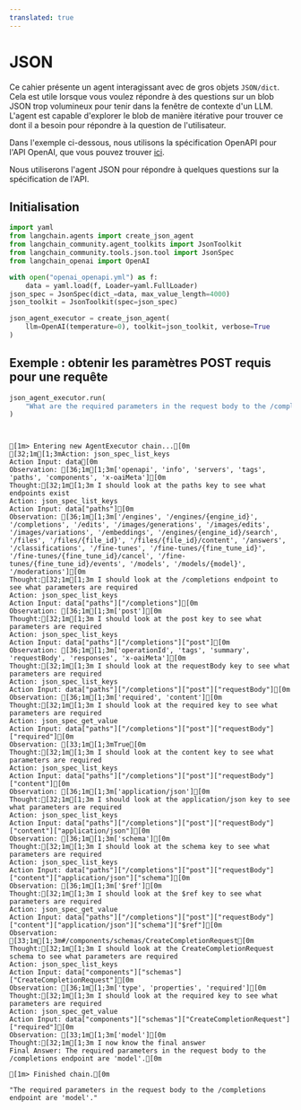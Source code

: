 ```yaml
---
translated: true
---
```


# JSON

Ce cahier présente un agent interagissant avec de gros objets `JSON/dict`.
Cela est utile lorsque vous voulez répondre à des questions sur un blob JSON trop volumineux pour tenir dans la fenêtre de contexte d'un LLM. L'agent est capable d'explorer le blob de manière itérative pour trouver ce dont il a besoin pour répondre à la question de l'utilisateur.

Dans l'exemple ci-dessous, nous utilisons la spécification OpenAPI pour l'API OpenAI, que vous pouvez trouver [ici](https://github.com/openai/openai-openapi/blob/master/openapi.yaml).

Nous utiliserons l'agent JSON pour répondre à quelques questions sur la spécification de l'API.

## Initialisation

```python
import yaml
from langchain.agents import create_json_agent
from langchain_community.agent_toolkits import JsonToolkit
from langchain_community.tools.json.tool import JsonSpec
from langchain_openai import OpenAI
```

```python
with open("openai_openapi.yml") as f:
    data = yaml.load(f, Loader=yaml.FullLoader)
json_spec = JsonSpec(dict_=data, max_value_length=4000)
json_toolkit = JsonToolkit(spec=json_spec)

json_agent_executor = create_json_agent(
    llm=OpenAI(temperature=0), toolkit=json_toolkit, verbose=True
)
```

## Exemple : obtenir les paramètres POST requis pour une requête

```python
json_agent_executor.run(
    "What are the required parameters in the request body to the /completions endpoint?"
)
```

```output


[1m> Entering new AgentExecutor chain...[0m
[32;1m[1;3mAction: json_spec_list_keys
Action Input: data[0m
Observation: [36;1m[1;3m['openapi', 'info', 'servers', 'tags', 'paths', 'components', 'x-oaiMeta'][0m
Thought:[32;1m[1;3m I should look at the paths key to see what endpoints exist
Action: json_spec_list_keys
Action Input: data["paths"][0m
Observation: [36;1m[1;3m['/engines', '/engines/{engine_id}', '/completions', '/edits', '/images/generations', '/images/edits', '/images/variations', '/embeddings', '/engines/{engine_id}/search', '/files', '/files/{file_id}', '/files/{file_id}/content', '/answers', '/classifications', '/fine-tunes', '/fine-tunes/{fine_tune_id}', '/fine-tunes/{fine_tune_id}/cancel', '/fine-tunes/{fine_tune_id}/events', '/models', '/models/{model}', '/moderations'][0m
Thought:[32;1m[1;3m I should look at the /completions endpoint to see what parameters are required
Action: json_spec_list_keys
Action Input: data["paths"]["/completions"][0m
Observation: [36;1m[1;3m['post'][0m
Thought:[32;1m[1;3m I should look at the post key to see what parameters are required
Action: json_spec_list_keys
Action Input: data["paths"]["/completions"]["post"][0m
Observation: [36;1m[1;3m['operationId', 'tags', 'summary', 'requestBody', 'responses', 'x-oaiMeta'][0m
Thought:[32;1m[1;3m I should look at the requestBody key to see what parameters are required
Action: json_spec_list_keys
Action Input: data["paths"]["/completions"]["post"]["requestBody"][0m
Observation: [36;1m[1;3m['required', 'content'][0m
Thought:[32;1m[1;3m I should look at the required key to see what parameters are required
Action: json_spec_get_value
Action Input: data["paths"]["/completions"]["post"]["requestBody"]["required"][0m
Observation: [33;1m[1;3mTrue[0m
Thought:[32;1m[1;3m I should look at the content key to see what parameters are required
Action: json_spec_list_keys
Action Input: data["paths"]["/completions"]["post"]["requestBody"]["content"][0m
Observation: [36;1m[1;3m['application/json'][0m
Thought:[32;1m[1;3m I should look at the application/json key to see what parameters are required
Action: json_spec_list_keys
Action Input: data["paths"]["/completions"]["post"]["requestBody"]["content"]["application/json"][0m
Observation: [36;1m[1;3m['schema'][0m
Thought:[32;1m[1;3m I should look at the schema key to see what parameters are required
Action: json_spec_list_keys
Action Input: data["paths"]["/completions"]["post"]["requestBody"]["content"]["application/json"]["schema"][0m
Observation: [36;1m[1;3m['$ref'][0m
Thought:[32;1m[1;3m I should look at the $ref key to see what parameters are required
Action: json_spec_get_value
Action Input: data["paths"]["/completions"]["post"]["requestBody"]["content"]["application/json"]["schema"]["$ref"][0m
Observation: [33;1m[1;3m#/components/schemas/CreateCompletionRequest[0m
Thought:[32;1m[1;3m I should look at the CreateCompletionRequest schema to see what parameters are required
Action: json_spec_list_keys
Action Input: data["components"]["schemas"]["CreateCompletionRequest"][0m
Observation: [36;1m[1;3m['type', 'properties', 'required'][0m
Thought:[32;1m[1;3m I should look at the required key to see what parameters are required
Action: json_spec_get_value
Action Input: data["components"]["schemas"]["CreateCompletionRequest"]["required"][0m
Observation: [33;1m[1;3m['model'][0m
Thought:[32;1m[1;3m I now know the final answer
Final Answer: The required parameters in the request body to the /completions endpoint are 'model'.[0m

[1m> Finished chain.[0m
```

```output
"The required parameters in the request body to the /completions endpoint are 'model'."
```
